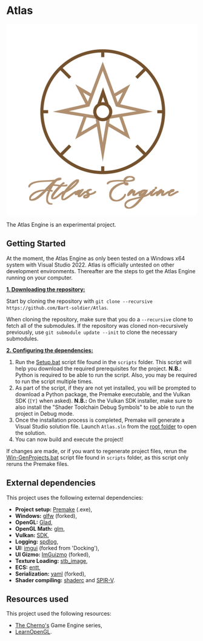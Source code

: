 # Atlas

![Atlas](/Resources/Branding/AtlasLogoName.png?raw=true "Atlas")

The Atlas Engine is an experimental project.

## Getting Started
At the moment, the Atlas Engine as only been tested on a Windows x64 system with Visual Studio 2022. Atlas is officially untested on other development environments. Thereafter are the steps to get the Atlas Engine running on your computer.

<ins>**1. Downloading the repository:**</ins>

Start by cloning the repository with `git clone --recursive https://github.com/Bart-soldier/Atlas`.

When cloning the repository, make sure that you do a `--recursive` clone to fetch all of the submodules. If the repository was cloned non-recursively previously, use `git submodule update --init` to clone the necessary submodules.

<ins>**2. Configuring the dependencies:**</ins>

1. Run the [Setup.bat](https://github.com/Bart-soldier/Atlas/blob/master/scripts/Setup.bat) script file found in the `scripts` folder. This script will help you download the required prerequisites for the project.
**N.B.:** Python is required to be able to run the script. Also, you may be required to run the script multiple times.
2. As part of the script, if they are not yet installed, you will be prompted to download a Python package, the Premake executable, and the Vulkan SDK (`[Y]` when asked).
**N.B.:** On the Vulkan SDK installer, make sure to also install the "Shader Toolchain Debug Symbols" to be able to run the project in Debug mode.
3. Once the installation process is completed, Premake will generate a Visual Studio solution file. Launch `Atlas.sln` from the [root folder](https://github.com/Bart-soldier/Atlas/blob/main/) to open the solution.
4. You can now build and execute the project!

If changes are made, or if you want to regenerate project files, rerun the [Win-GenProjects.bat](https://github.com/Bart-soldier/Atlas/blob/main/scripts/Win-GenProjects.bat) script file found in `scripts` folder, as this script only reruns the Premake files.

## External dependencies
This project uses the following external dependencies:
- **Project setup:** [Premake](https://premake.github.io/) (.exe),
- **Windows:** [glfw](https://github.com/Bart-soldier/glfw) (forked),
- **OpenGL:** [Glad](https://glad.dav1d.de/),
- **OpenGL Math:** [glm](https://github.com/g-truc/glm),
- **Vulkan:** [SDK](https://vulkan.lunarg.com/sdk/home),
- **Logging:** [spdlog](https://github.com/gabime/spdlog),
- **UI:** [imgui](https://github.com/Bart-soldier/imgui) (forked from 'Docking'),
- **UI Gizmo:** [ImGuizmo](https://github.com/Bart-soldier/ImGuizmo) (forked),
- **Texture Loading:** [stb_image](https://github.com/nothings/stb/tree/master),
- **ECS:** [entt](https://github.com/skypjack/entt/tree/master),
- **Serialization:** [yaml](https://github.com/Bart-soldier/yaml-cpp) (forked),
- **Shader compiling:** [shaderc](https://github.com/google/shaderc) and [SPIR-V](https://www.khronos.org/spir/).

## Resources used
This project used the following resources:
- [The Cherno's](https://www.youtube.com/@TheCherno) Game Engine series,
- [LearnOpenGL](https://learnopengl.com/).
